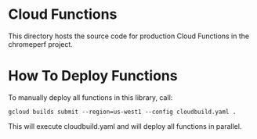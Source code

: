 # Cloud Functions

This directory hosts the source code for production Cloud Functions in the chromeperf project.

# How To Deploy Functions
To manually deploy all functions in this library, call:

```
gcloud builds submit --region=us-west1 --config cloudbuild.yaml .
```

This will execute cloudbuild.yaml and will deploy all functions in parallel.
